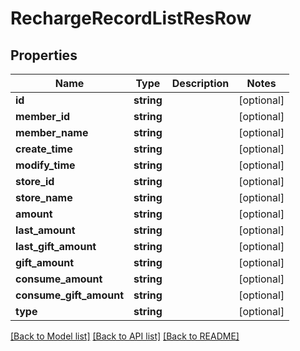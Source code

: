 # RechargeRecordListResRow

## Properties
Name | Type | Description | Notes
------------ | ------------- | ------------- | -------------
**id** | **string** |  | [optional] 
**member_id** | **string** |  | [optional] 
**member_name** | **string** |  | [optional] 
**create_time** | **string** |  | [optional] 
**modify_time** | **string** |  | [optional] 
**store_id** | **string** |  | [optional] 
**store_name** | **string** |  | [optional] 
**amount** | **string** |  | [optional] 
**last_amount** | **string** |  | [optional] 
**last_gift_amount** | **string** |  | [optional] 
**gift_amount** | **string** |  | [optional] 
**consume_amount** | **string** |  | [optional] 
**consume_gift_amount** | **string** |  | [optional] 
**type** | **string** |  | [optional] 

[[Back to Model list]](../README.md#documentation-for-models) [[Back to API list]](../README.md#documentation-for-api-endpoints) [[Back to README]](../README.md)


